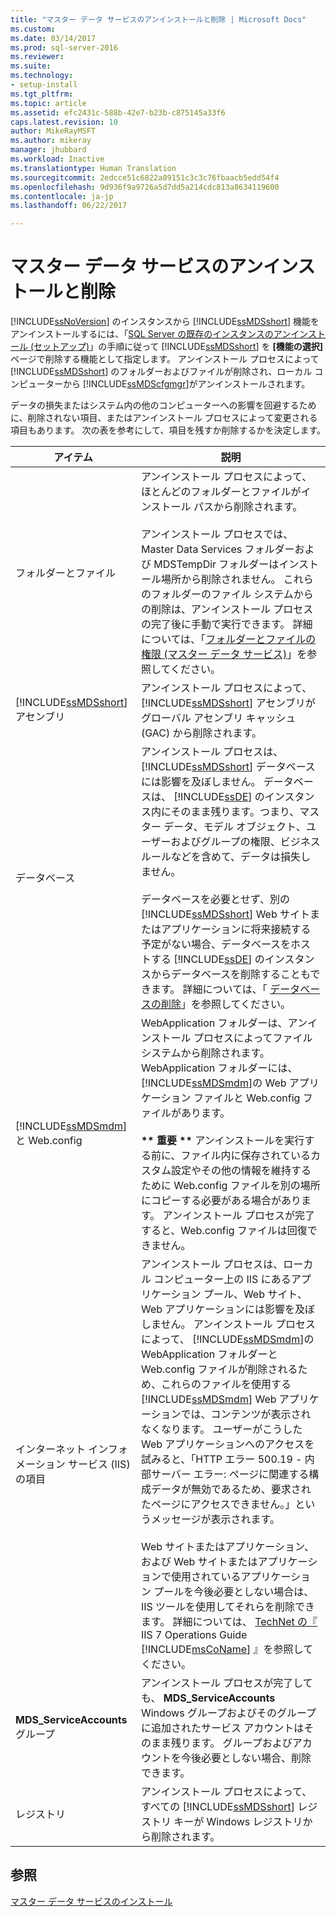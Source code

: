 ```yaml
---
title: "マスター データ サービスのアンインストールと削除 | Microsoft Docs"
ms.custom: 
ms.date: 03/14/2017
ms.prod: sql-server-2016
ms.reviewer: 
ms.suite: 
ms.technology:
- setup-install
ms.tgt_pltfrm: 
ms.topic: article
ms.assetid: efc2431c-588b-42e7-b23b-c875145a33f6
caps.latest.revision: 10
author: MikeRayMSFT
ms.author: mikeray
manager: jhubbard
ms.workload: Inactive
ms.translationtype: Human Translation
ms.sourcegitcommit: 2edcce51c6822a89151c3c3c76fbaacb5edd54f4
ms.openlocfilehash: 9d936f9a9726a5d7dd5a214cdc813a8634119600
ms.contentlocale: ja-jp
ms.lasthandoff: 06/22/2017

---
```

# <a name="uninstall-and-remove-master-data-services"></a>マスター データ サービスのアンインストールと削除
  [!INCLUDE[ssNoVersion](../../includes/ssnoversion-md.md)] のインスタンスから [!INCLUDE[ssMDSshort](../../includes/ssmdsshort-md.md)] 機能をアンインストールするには、「[SQL Server の既存のインスタンスのアンインストール &#40;セットアップ&#41;](../../sql-server/install/uninstall-an-existing-instance-of-sql-server-setup.md)」の手順に従って [!INCLUDE[ssMDSshort](../../includes/ssmdsshort-md.md)] を **[機能の選択]** ページで削除する機能として指定します。 アンインストール プロセスによって [!INCLUDE[ssMDSshort](../../includes/ssmdsshort-md.md)] のフォルダーおよびファイルが削除され、ローカル コンピューターから [!INCLUDE[ssMDScfgmgr](../../includes/ssmdscfgmgr-md.md)]がアンインストールされます。  
  
 データの損失またはシステム内の他のコンピューターへの影響を回避するために、削除されない項目、またはアンインストール プロセスによって変更される項目もあります。 次の表を参考にして、項目を残すか削除するかを決定します。  
  
|アイテム|説明|  
|----------|-----------------|  
|フォルダーとファイル|アンインストール プロセスによって、ほとんどのフォルダーとファイルがインストール パスから削除されます。<br /><br /> アンインストール プロセスでは、Master Data Services フォルダーおよび MDSTempDir フォルダーはインストール場所から削除されません。 これらのフォルダーのファイル システムからの削除は、アンインストール プロセスの完了後に手動で実行できます。 詳細については、「[フォルダーとファイルの権限 &#40;マスター データ サービス&#41;](../../master-data-services/folder-and-file-permissions-master-data-services.md)」を参照してください。|  
|[!INCLUDE[ssMDSshort](../../includes/ssmdsshort-md.md)] アセンブリ|アンインストール プロセスによって、 [!INCLUDE[ssMDSshort](../../includes/ssmdsshort-md.md)] アセンブリがグローバル アセンブリ キャッシュ (GAC) から削除されます。|  
|データベース|アンインストール プロセスは、 [!INCLUDE[ssMDSshort](../../includes/ssmdsshort-md.md)] データベースには影響を及ぼしません。 データベースは、 [!INCLUDE[ssDE](../../includes/ssde-md.md)] のインスタンス内にそのまま残ります。つまり、マスター データ、モデル オブジェクト、ユーザーおよびグループの権限、ビジネス ルールなどを含めて、データは損失しません。<br /><br /> データベースを必要とせず、別の [!INCLUDE[ssMDSshort](../../includes/ssmdsshort-md.md)] Web サイトまたはアプリケーションに将来接続する予定がない場合、データベースをホストする [!INCLUDE[ssDE](../../includes/ssde-md.md)] のインスタンスからデータベースを削除することもできます。 詳細については、「 [データベースの削除](../../relational-databases/databases/delete-a-database.md)」を参照してください。|  
|[!INCLUDE[ssMDSmdm](../../includes/ssmdsmdm-md.md)] と Web.config|WebApplication フォルダーは、アンインストール プロセスによってファイル システムから削除されます。 WebApplication フォルダーには、 [!INCLUDE[ssMDSmdm](../../includes/ssmdsmdm-md.md)]の Web アプリケーション ファイルと Web.config ファイルがあります。<br /><br /> **\*\* 重要 \*\*** アンインストールを実行する前に、ファイル内に保存されているカスタム設定やその他の情報を維持するために Web.config ファイルを別の場所にコピーする必要がある場合があります。 アンインストール プロセスが完了すると、Web.config ファイルは回復できません。|  
|インターネット インフォメーション サービス (IIS) の項目|アンインストール プロセスは、ローカル コンピューター上の IIS にあるアプリケーション プール、Web サイト、Web アプリケーションには影響を及ぼしません。 アンインストール プロセスによって、 [!INCLUDE[ssMDSmdm](../../includes/ssmdsmdm-md.md)]の WebApplication フォルダーと Web.config ファイルが削除されるため、これらのファイルを使用する [!INCLUDE[ssMDSmdm](../../includes/ssmdsmdm-md.md)] Web アプリケーションでは、コンテンツが表示されなくなります。 ユーザーがこうした Web アプリケーションへのアクセスを試みると、「HTTP エラー 500.19 - 内部サーバー エラー: ページに関連する構成データが無効であるため、要求されたページにアクセスできません。」というメッセージが表示されます。<br /><br /> Web サイトまたはアプリケーション、および Web サイトまたはアプリケーションで使用されているアプリケーション プールを今後必要としない場合は、IIS ツールを使用してそれらを削除できます。 詳細については、 [TechNet の『](http://go.microsoft.com/fwlink/?LinkId=184885) IIS 7 Operations Guide [!INCLUDE[msCoName](../../includes/msconame-md.md)] 』を参照してください。|  
|**MDS_ServiceAccounts** グループ|アンインストール プロセスが完了しても、 **MDS_ServiceAccounts** Windows グループおよびそのグループに追加されたサービス アカウントはそのまま残ります。 グループおよびアカウントを今後必要としない場合、削除できます。|  
|レジストリ|アンインストール プロセスによって、すべての [!INCLUDE[ssMDSshort](../../includes/ssmdsshort-md.md)] レジストリ キーが Windows レジストリから削除されます。|  
  
## <a name="see-also"></a>参照  
 [マスター データ サービスのインストール](../../master-data-services/install-windows/install-master-data-services.md)  
  
  

